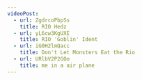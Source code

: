 ```yaml
---
videoPost:
  - url: ZgdrcoPbpSs
    title: RIO Hedz
  - url: yL6cw3KgUXE
    title: RIO 'Goblin' Ident
  - url: iG0H2lmQacc
    title: Don't Let Monsters Eat the Rio
  - url: URlbV2P2GOo
    title: me in a air plane
---
```

